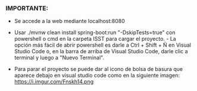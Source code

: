 ### IMPORTANTE:

- Se accede a la web mediante localhost:8080

- Usar  ./mvnw clean install spring-boot:run "-DskipTests=true" con powershell o cmd en la carpeta ISST para cargar el proyecto. - La opción más fácil de abrir powershell es darle a Ctrl + Shift + Ñ en Visual Studio Code o, en la barra de arriba de Visual Studio Code, darle clic a terminal y luego a "Nuevo Terminal".

- Para parar el proyecto se puede dar al icono de bolsa de basura que aparece debajo en visual studio code como en la siguiente imagen:
 https://i.imgur.com/Fnskh14.png

